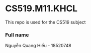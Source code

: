 # CS519.M11.KHCL
This repo is used for the CS519 subject

### Full name
Nguyễn Quang Hiếu - 18520748

